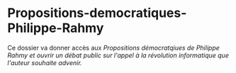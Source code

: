 # Propositions-democratiques-Philippe-Rahmy

Ce dossier va donner accès aux <i>Propositions démocratqiues<i> de Philippe Rahmy et ouvrir un débat public sur l'appel à la révolution informatique que l'auteur souhaite advenir.
